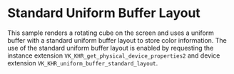 # Standard Uniform Buffer Layout

This sample renders a rotating cube on the screen and uses a uniform buffer with
a standard uniform buffer layout to store color information. The use of the
standard uniform buffer layout is enabled by requesting the instance extension
`VK_KHR_get_physical_device_properties2` and device extension
`VK_KHR_uniform_buffer_standard_layout`.